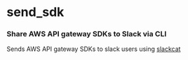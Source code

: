 # send_sdk

### Share AWS API gateway SDKs to Slack via CLI

Sends AWS API gateway SDKs to slack users using [slackcat](https://github.com/rlister/slackcat)
